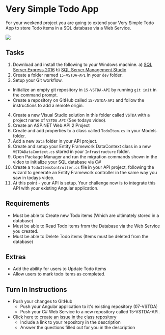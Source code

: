 # Very Simple Todo App

For your weekend project you are going to extend your Very Simple Todo App to store Todo items in a SQL database via a Web Service.

<img src="http://i.imgur.com/vhMYF1s.png" />

## Tasks
1. Download and install the following to your Windows machine.
	a) [SQL Server Express 2016](https://go.microsoft.com/fwlink/?LinkID=799012)
	b) [SQL Server Management Studio](http://go.microsoft.com/fwlink/?LinkID=824938)
2. Create a folder named `15-VSTDA-API` in your `dev` folder.
3. Setup your Git workflow.
  - Initialize an empty git repository in `15-VSTDA-API` by running `git init` in the command prompt.
  - Create a repository on GitHub called `15-VSTDA-API` and follow the instructions to add a remote origin.
4. Create a new Visual Studio solution in this folder called `VSTDA` with a project name of `VSTDA.API` (See todays video).
5. Create an ASP.NET Web API 2 Project
6. Create and add properties to a class called `TodoItem.cs` in your Models folder.
7. Add a new `Data` folder in your API project.
8. Create and setup your Entity Framework DataContext class in a new `VSTDADataContext.cs` stored in your `Infrastructure` folder.
9. Open Package Manager and run the migration commands shown in the video to initialize your SQL database via C#
10. Create a `TodoItemsController.cs` file in your API project, following the wizard to generate an Entity Framework controller in the same way you saw in todays video.
11. At this point - your API is setup. Your challenge now is to integrate this API with your existing Angular application.

## Requirements
- Must be able to Create new Todo items (Which are ultimately stored in a database)
- Must be able to Read Todo items from the Database via the Web Service you created.
- Must be able to Delete Todo items (Items must be deleted from the database)

## Extras
- Add the ability for users to Update Todo items
- Allow users to mark todo items as completed.
	
## Turn In Instructions
* Push your changes to GitHub
	* Push your Angular application to it's existing repository (07-VSTDA)
	* Push your C# Web Service to a new repository called 15-VSTDA-API.
* [Click here to create an issue in the class repository](https://www.github.com/OriginCodeAcademy/Cohort10/issues/new?title=15-VSTDA-API&body=1.%20Where%20can%20I%20find%20your%20repository%3F%20(Paste%20the%20url%20of%20your%20repository%20below)%0A%0A2.%20What%20did%20you%20enjoy%20most%20about%20this%20project%3F%0A%0A3.%20What%20was%20the%20toughest%20part%3F%0A%0A)
    * Include a link to your repository in the description
    * Answer the questions filled out for you in the description